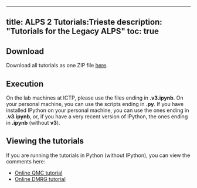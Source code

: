 
---
title: ALPS 2 Tutorials:Trieste
description: "Tutorials for the Legacy ALPS"
toc: true
---

## Download

Download all tutorials as one ZIP file [here](http://aitrob.de/Trieste2015/Trieste2015Tutorials.zip).

## Execution

On the lab machines at ICTP, please use the files ending in **.v3.ipynb**.
On your personal machine, you can use the scripts ending in **.py**.
If you have installed IPython on your personal machine, you can use the ones ending in **.v3.ipynb**, or, if you have a very recent version of IPython, the ones ending in **.ipynb** (without **v3**).

## Viewing the tutorials

If you are running the tutorials in Python (without IPython), you can view the comments here:
- [Online QMC tutorial](qmc)
- [Online DMRG tutorial](http://aitrob.de/Trieste2015/DMRG_Chain_Spectrum_Entanglement.html)
